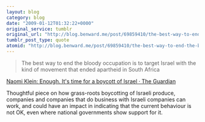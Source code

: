 ```yaml
---
layout: blog
category: blog
date: "2009-01-12T01:32:22+0000"
original_service: tumblr
original_url: "http://blog.benward.me/post/69859410/the-best-way-to-end-the-bloody-occupation-is-to"
tumblr_post_type: quote
atomid: "http://blog.benward.me/post/69859410/the-best-way-to-end-the-bloody-occupation-is-to"
---
```

> The best way to end the bloody occupation is to target Israel with the kind of movement that ended apartheid in South Africa

<a href="http://www.guardian.co.uk/commentisfree/2009/jan/10/naomi-klein-boycott-israel">Naomi Klein: Enough. It's time for a boycott of Israel · The Guardian</a>

Thoughtful piece on how grass-roots boycotting of Israeli produce, companies and companies that do business with Israeli companies can work, and could have an impact in indicating that the current behaviour is not OK, even where national governments show support for it.